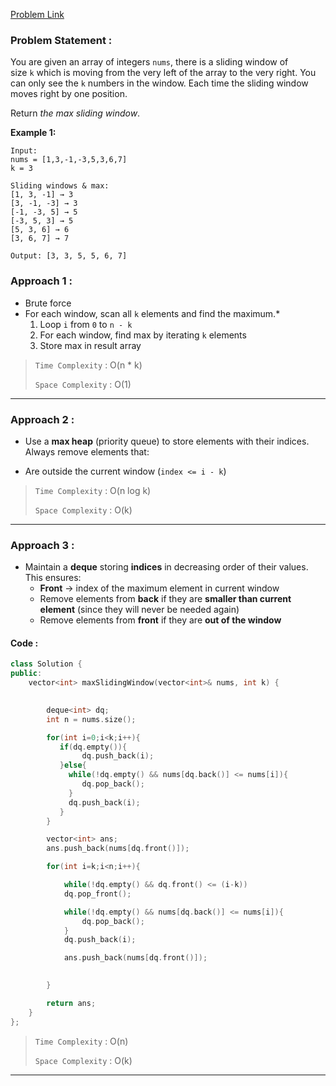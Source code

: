 [Problem Link](https://leetcode.com/problems/sliding-window-maximum/description/)
### Problem Statement : 

You are given an array of integers `nums`, there is a sliding window of size `k` which is moving from the very left of the array to the very right. You can only see the `k` numbers in the window. Each time the sliding window moves right by one position.

Return _the max sliding window_.

**Example 1:**

```
Input:
nums = [1,3,-1,-3,5,3,6,7]
k = 3

Sliding windows & max:
[1, 3, -1] → 3
[3, -1, -3] → 3
[-1, -3, 5] → 5
[-3, 5, 3] → 5
[5, 3, 6] → 6
[3, 6, 7] → 7

Output: [3, 3, 5, 5, 6, 7]
```

### Approach 1 :
- Brute force
- For each window, scan all `k` elements and find the maximum.*
	1. Loop `i` from `0` to `n - k`
	2. For each window, find max by iterating `k` elements
	3. Store max in result array

> `Time Complexity` : O(n * k)
> 
> `Space Complexity` : O(1) 


---

###  Approach 2 :

- Use a **max heap** (priority queue) to store elements with their indices.  
Always remove elements that:

- Are outside the current window (`index <= i - k`)


> `Time Complexity` : O(n log k) 
> 
> `Space Complexity` : O(k)

---

### Approach 3 :

- Maintain a **deque** storing **indices** in decreasing order of their values.  
	This ensures:
	- **Front** → index of the maximum element in current window
	- Remove elements from **back** if they are **smaller than current element** (since they will never be needed again)
	- Remove elements from **front** if they are **out of the window**

#### Code :


```cpp
class Solution {
public:
    vector<int> maxSlidingWindow(vector<int>& nums, int k) {
        

        deque<int> dq;
        int n = nums.size();

        for(int i=0;i<k;i++){
           if(dq.empty()){
                dq.push_back(i);
           }else{
             while(!dq.empty() && nums[dq.back()] <= nums[i]){
                dq.pop_back();
             }
             dq.push_back(i);
           }
        }

        vector<int> ans;
        ans.push_back(nums[dq.front()]);

        for(int i=k;i<n;i++){

            while(!dq.empty() && dq.front() <= (i-k))
            dq.pop_front();

            while(!dq.empty() && nums[dq.back()] <= nums[i]){
                dq.pop_back();
            }
            dq.push_back(i);

            ans.push_back(nums[dq.front()]);
        

        }

        return ans;
    }
};

```


> `Time Complexity` : O(n) 
> 
> `Space Complexity` : O(k)

---
